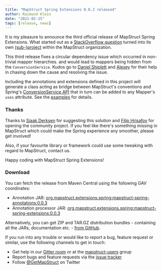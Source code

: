 ```yaml
---
title: "MapStruct Spring Extensions 0.0.2 released"
author: Raimund Klein
date: "2021-02-15"
tags: [release, news]
---
```


It is my pleasure to announce the third official release of MapStruct Spring Extensions.
What started out as a [StackOverflow question](https://stackoverflow.com/q/58081224/3361467) turned into its own [(sub-)project](https://github.com/mapstruct/mapstruct-spring-extensions) within the MapStruct organization.

This third release fixes a circular dependency issue which occurred in non-trivial mapper hierarchies. and would lead to mappers being hidden from the `ConversionService`. Kudos go to [Daniel Shiplett](https://github.com/danielshiplett) and [Alexey](https://github.com/PRIESt512) for their help in chasing down the cause and resolving the issue.

Including the annotations and extensions defined in this project will generate a class acting as bridge between MapStruct's conventions and Spring's [ConversionService API](https://docs.spring.io/spring-framework/docs/current/reference/html/core.html#core-convert-ConversionService-API) that in turn can be added to any Mapper's `uses` attribute. See the [examples](https://github.com/mapstruct/mapstruct-spring-extensions/tree/master/examples) for details. 

<!--more-->

### Thanks

Thanks to [Sjaak Derksen](https://github.com/sjaakd) for suggesting this solution and [Filip Hrisafov](https://github.com/filiphr) for opening the community project.
If you feel like there's something missing in MapStruct which could make the Spring experience any smoother, please get involved!

Also, if your favourite library or framework could use some tweaking with regard to MapStruct, contact us.    

Happy coding with MapStruct Spring Extensions!

### Download

You can fetch the release from Maven Central using the following GAV coordinates:

* Annotation JAR: [org.mapstruct.extensions.spring:mapstruct-spring-annotations:0.0.3](http://search.maven.org/#artifactdetails|org.mapstruct.extensions.spring|mapstruct-spring-annotations|0.0.3|jar)
* Annotation processor JAR: [org.mapstruct.extensions.spring:mapstruct-spring-extensions:0.0.3](http://search.maven.org/#artifactdetails|org.mapstruct.extensions.spring|mapstruct-spring-extensions|0.0.3|jar)

Alternatively, you can get ZIP and TAR.GZ distribution bundles - containing all the JARs, documentation etc. - [from GitHub](https://github.com/mapstruct/mapstruct-spring-extensions/releases/tag/v0.0.3).

If you run into any trouble or would like to report a bug, feature request or similar, use the following channels to get in touch:

* Get help in our [Gitter room](https://gitter.im/mapstruct/mapstruct-users) or at the [mapstruct-users](https://groups.google.com/forum/?fromgroups#!forum/mapstruct-users) group
* Report bugs and feature requests via the [issue tracker](https://github.com/mapstruct/mapstruct-spring-extensions/issues)
* Follow [@GetMapStruct](https://twitter.com/GetMapStruct) on Twitter
